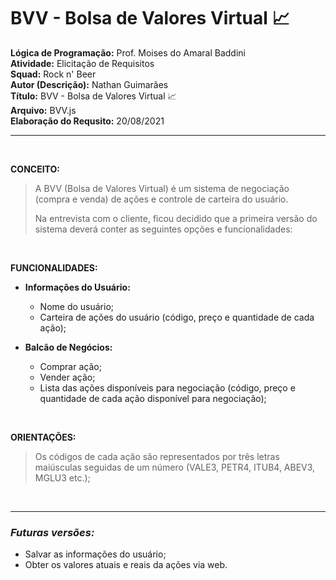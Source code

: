 # BVV - Bolsa de Valores Virtual 📈

**Lógica de Programação:** Prof. Moises do Amaral Baddini  
**Atividade:** Elicitação de Requisitos  
**Squad:** Rock n' Beer  
**Autor (Descrição):** Nathan Guimarães  
**Título:** BVV - Bolsa de Valores Virtual 📈  
**Arquivo:** BVV.js  
**Elaboração do Requsito:** 20/08/2021  

***
<br>

**CONCEITO:**  

>A BVV (Bolsa de Valores Virtual) é um sistema de negociação (compra e venda) de ações e controle de carteira do usuário. 
> 
>Na entrevista com o cliente, ficou decidido que a primeira versão do sistema deverá conter as seguintes opções e funcionalidades:

<br>

**FUNCIONALIDADES:**  

+ **Informações do Usuário:**  
    + Nome do usuário;
    + Carteira de ações do usuário (código, preço e quantidade de cada ação);

+ **Balcão de Negócios:**  
    + Comprar ação;
    + Vender ação;
    + Lista das ações disponíveis para negociação (código, preço e quantidade de cada ação disponível para negociação);  

<br>

**ORIENTAÇÕES:**

>Os códigos de cada ação são representados por três letras maiúsculas seguidas de um número (VALE3, PETR4, ITUB4, ABEV3, MGLU3 etc.);

<br>

***

### ***Futuras versões:***  

+ Salvar as informações do usuário;
+ Obter os valores atuais e reais da ações via web.